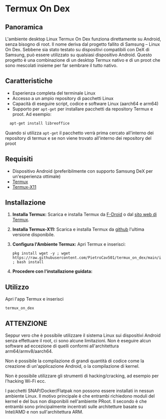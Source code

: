 # Termux On Dex

## Panoramica

L'ambiente desktop Linux Termux On Dex funziona direttamente su Android, senza bisogno di root. Il nome deriva dal progetto fallito di Samsung – Linux On Dex. Sebbene sia stato testato su dispositivi compatibili con DeX di Samsung, può essere utilizzato su qualsiasi dispositivo Android. Questo progetto è una combinazione di un desktop Termux nativo e di un proot che sono mescolati insieme per far sembrare il tutto nativo.

## Caratteristiche

- Esperienza completa del terminale Linux
- Accesso a un ampio repository di pacchetti Linux
- Capacità di eseguire script, codice e software Linux (aarch64 e arm64)
- Supporto per `apt-get` per installare pacchetti da repository Termux e proot.
  Ad esempio:
 ```sh
   apt-get install libreoffice
```
  Quando si utilizza `apt-get` il pacchetto verrà prima cercato all'interno dei repository di termux e se non viene trovato all'interno dei repository del proot

## Requisiti

- Dispositivo Android (preferibilmente con supporto Samsung DeX per un'esperienza ottimale)
- [Termux](https://termux.com)
- [Termux-X11](https://github.com/termux/termux-x11)

## Installazione

1. **Installa Termux:**
   Scarica e installa Termux da [F-Droid](https://f-droid.org/en/packages/com.termux/) o dal [sito web di Termux](https://termux.com).

2. **Installa Termux-X11:**
   Scarica e installa Termux da [github](https://github.com/termux/termux-x11) l'ultima versione disponibile.

3. **Configura l'Ambiente Termux:**
   Apri Termux e inserisci:
   ```
   pkg install wget -y ; wget https://raw.githubusercontent.com/PietroCav501/termux_on_dex/main/install ; bash install 
    ```

4. **Procedere con l'installazione guidata:**
    
## Utilizzo
Apri l'app Termux e inserisci 
```
termux_on_dex 
```

## ATTENZIONE
Seppur vero che è possibile utilizzare il sistema Linux sui dispositivi Android senza effettuare il root, ci sono alcune limitazioni. 
Non è eseguire alcun software ad eccezione di quelli conformi all'architettura arm64/armv8/aarch64. 

Non è possibile la compilazione di grandi quantità di codice come la creazione di un'applicazione Android, o la compilazione di kernel.

Non è possibile utilizzare gli strumenti di hacking/cracking, ad esempio per l'hacking Wi-Fi ecc.

I pacchetti SNAP/Docker/Flatpak non possono essere installati in nessun ambiente Linux. Il motivo principale è che entrambi richiedono moduli del kernel e del bus non disponibili nell'ambiente PRoot. Il secondo è che entrambi sono principalmente incentrati sulle architetture basate su Intel/AMD e non sull'architettura ARM.
